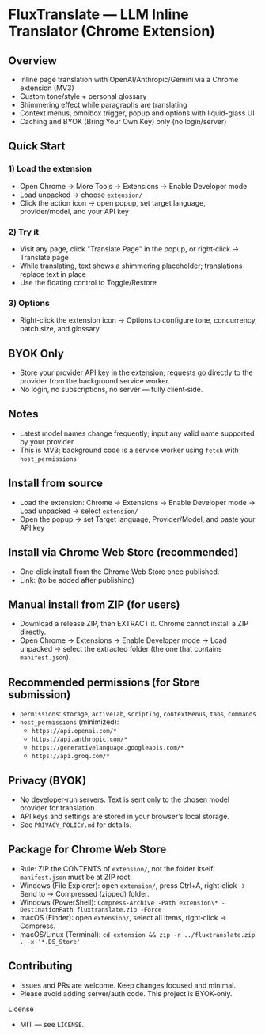 # FluxTranslate — LLM Inline Translator (Chrome Extension)

## Overview
- Inline page translation with OpenAI/Anthropic/Gemini via a Chrome extension (MV3)
- Custom tone/style + personal glossary
- Shimmering effect while paragraphs are translating
- Context menus, omnibox trigger, popup and options with liquid-glass UI
- Caching and BYOK (Bring Your Own Key) only (no login/server)

## Quick Start
### 1) Load the extension
   - Open Chrome → More Tools → Extensions → Enable Developer mode
   - Load unpacked → choose `extension/`
   - Click the action icon → open popup, set target language, provider/model, and your API key

### 2) Try it
   - Visit any page, click "Translate Page" in the popup, or right‑click → Translate page
   - While translating, text shows a shimmering placeholder; translations replace text in place
   - Use the floating control to Toggle/Restore

### 3) Options
   - Right‑click the extension icon → Options to configure tone, concurrency, batch size, and glossary

## BYOK Only
- Store your provider API key in the extension; requests go directly to the provider from the background service worker.
- No login, no subscriptions, no server — fully client‑side.

## Notes
- Latest model names change frequently; input any valid name supported by your provider
- This is MV3; background code is a service worker using `fetch` with `host_permissions`

## Install from source
- Load the extension: Chrome → Extensions → Enable Developer mode → Load unpacked → select `extension/`
- Open the popup → set Target language, Provider/Model, and paste your API key

## Install via Chrome Web Store (recommended)
- One‑click install from the Chrome Web Store once published.
- Link: (to be added after publishing)

## Manual install from ZIP (for users)
- Download a release ZIP, then EXTRACT it. Chrome cannot install a ZIP directly.
- Open Chrome → Extensions → Enable Developer mode → Load unpacked → select the extracted folder (the one that contains `manifest.json`).

## Recommended permissions (for Store submission)
- `permissions`: `storage`, `activeTab`, `scripting`, `contextMenus`, `tabs`, `commands`
- `host_permissions` (minimized):
  - `https://api.openai.com/*`
  - `https://api.anthropic.com/*`
  - `https://generativelanguage.googleapis.com/*`
  - `https://api.groq.com/*`

## Privacy (BYOK)
- No developer‑run servers. Text is sent only to the chosen model provider for translation.
- API keys and settings are stored in your browser’s local storage.
- See `PRIVACY_POLICY.md` for details.

## Package for Chrome Web Store
- Rule: ZIP the CONTENTS of `extension/`, not the folder itself. `manifest.json` must be at ZIP root.
- Windows (File Explorer): open `extension/`, press Ctrl+A, right‑click → Send to → Compressed (zipped) folder.
- Windows (PowerShell): `Compress-Archive -Path extension\* -DestinationPath fluxtranslate.zip -Force`
- macOS (Finder): open `extension/`, select all items, right‑click → Compress.
- macOS/Linux (Terminal): `cd extension && zip -r ../fluxtranslate.zip . -x '*.DS_Store'`

## Contributing
- Issues and PRs are welcome. Keep changes focused and minimal.
- Please avoid adding server/auth code. This project is BYOK‑only.

License
- MIT — see `LICENSE`.
